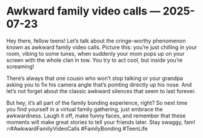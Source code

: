 # Awkward family video calls — 2025-07-23

Hey there, fellow teens! Let’s talk about the cringe-worthy phenomenon known as awkward family video calls. Picture this: you’re just chilling in your room, vibing to some tunes, when suddenly your mom pops up on your screen with the whole clan in tow. You try to act cool, but inside you’re screaming!

There’s always that one cousin who won’t stop talking or your grandpa asking you to fix his camera angle that’s pointing directly up his nose. And let’s not forget about the classic awkward silences that seem to last forever. 

But hey, it’s all part of the family bonding experience, right? So next time you find yourself in a virtual family gathering, just embrace the awkwardness. Laugh it off, make funny faces, and remember that these moments will make great stories to tell your friends later. Stay swaggy, fam! 🔥#AwkwardFamilyVideoCalls #FamilyBonding #TeenLife